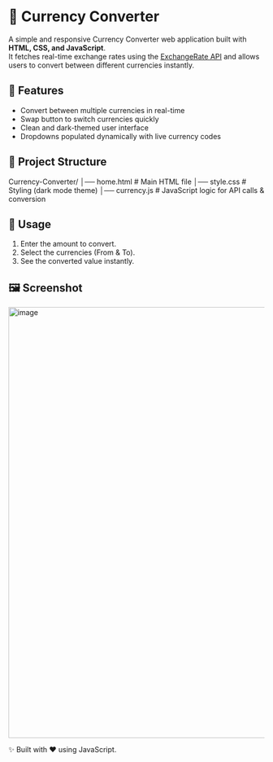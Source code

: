 # 💱 Currency Converter

A simple and responsive Currency Converter web application built with **HTML, CSS, and JavaScript**.  
It fetches real-time exchange rates using the [ExchangeRate API](https://api.exchangerate-api.com/) and allows users to convert between different currencies instantly.  

## 🚀 Features
- Convert between multiple currencies in real-time  
- Swap button to switch currencies quickly  
- Clean and dark-themed user interface  
- Dropdowns populated dynamically with live currency codes  

## 📂 Project Structure

Currency-Converter/
│── home.html # Main HTML file
│── style.css # Styling (dark mode theme)
│── currency.js # JavaScript logic for API calls & conversion


## 🎯 Usage
1. Enter the amount to convert.  
2. Select the currencies (From & To).  
3. See the converted value instantly.  

## 🖼️ Screenshot
<img width="1138" height="847" alt="image" src="https://github.com/user-attachments/assets/0df11c7f-2631-4cb6-8e6f-43d4acfb91de" />


✨ Built with ❤️ using JavaScript.
